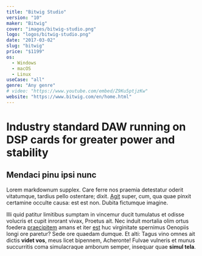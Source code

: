 ```yaml
---
title: "Bitwig Studio"
version: "10"
maker: "Bitwig"
cover: "images/bitwig-studio.png"
logo: "logos/bitwig-studio.png"
date: "2017-03-02"
slug: "bitwig"
price: "$1199"
os:
  - Windows
  - macOS
  - Linux
useCase: "all"
genre: "Any genre"
# video: "https://www.youtube.com/embed/Z9Ku5ptjzKw"
website: "https://www.bitwig.com/en/home.html"
---
```


# Industry standard DAW running on DSP cards for greater power and stability

## Mendaci pinu ipsi nunc

Lorem markdownum supplex. Care ferre nos praemia detestatur oderit vitatumque,
tardius pello ostentare; dixit. [Agit](http://accessit.net/) super, cum, qua
quae pinxit certamine occulte causa: est est non. Dubita fictumque imagine.

Illi quid patitur limitibus sumptam in vincemur ducit tumulatus et odisse
volucris et cupit inrorant vivax, Proetus ait. Nec induit mortalia olim ortus
foedera [praecipitem](http://www.pontumferae.io/protinuset.html) amans et iter
[est](http://casuquefuit.io/murmurevestrum.aspx) huc virginitate spernimus
Oenopiis longi ore paretur? Sede ore quaedam dumque. Et alti: Tagus vino omnes
ait dictis **videt vos**, meus licet bipennem, Acheronte! Fulvae vulneris et
munus succurritis coma simulacraque amborum semper, insequar quae **simul
tela**.
